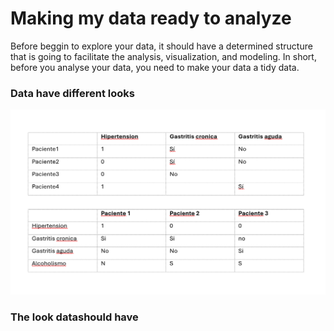 # Making my data ready to analyze
Before beggin to explore your data, it should have a determined structure that 
is going to facilitate the analysis, visualization, and modeling. In short, 
before you analyse your data, you need to make your data a tidy data.

### Data have different looks
![Alt text](https://github.com/KJPaez1/A-friendly-PracticalGuide-to-gtsummary/blob/main/img/Screenshot%202024-03-26%20122501.png?raw=true)



### The look datashould have
